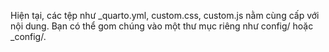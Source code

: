 Hiện tại, các tệp như _quarto.yml, custom.css, custom.js nằm cùng cấp với nội dung. Bạn có thể gom chúng vào một thư mục riêng như config/ hoặc _config/.